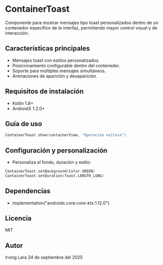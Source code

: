 # ContainerToast

Componente para mostrar mensajes tipo toast personalizados dentro de un contenedor específico de la interfaz, permitiendo mayor control visual y de interacción.

## Características principales
- Mensajes toast con estilos personalizados.
- Posicionamiento configurable dentro del contenedor.
- Soporte para múltiples mensajes simultáneos.
- Animaciones de aparición y desaparición.

## Requisitos de instalación
- Kotlin 1.8+
- AndroidX 1.2.0+

## Guía de uso
```kotlin
ContainerToast.show(containerView, "Operación exitosa")
```

## Configuración y personalización
- Personaliza el fondo, duración y estilo:
```kotlin
ContainerToast.setBackground(Color.GREEN)
ContainerToast.setDuration(Toast.LENGTH_LONG)
```

## Dependencias
- implementation("androidx.core:core-ktx:1.12.0")

## Licencia
MIT

## Autor
Irving Lara
24 de septiembre del 2025

